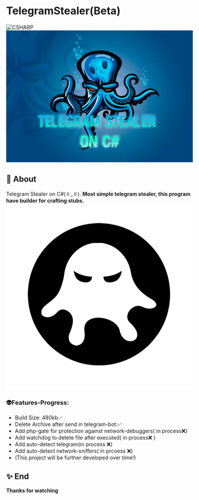 # TelegramStealer(Beta)
![CSHARP](https://img.shields.io/badge/Language-CSHARP-aqua?style=for-the-badge&logo=CS)
![](SAMPLE.png)

## 📑 About
</b>Telegram Stealer on C#(ㆆ_ㆆ).</b>
<strong>Most simple telegram stealer, this program have builder for crafting stubs.</strong>
![](logo.png)
### 👽Features-Progress:
 * Build Size: 480kb✅
 * Delete Archive after send in telegram-bot:✅
 * Add php-gate for protection against network-debuggers( in process❌)
 * Add watchdog to detete file after executed( in process❌ ) 
 * Add auto-detect telegram(in process ❌)
 * Add auto-detect network-sniffers( in prcoess ❌)
 * (This project will be further developed over time!)

## ✨ End
<strong>Thanks for watching</strong>